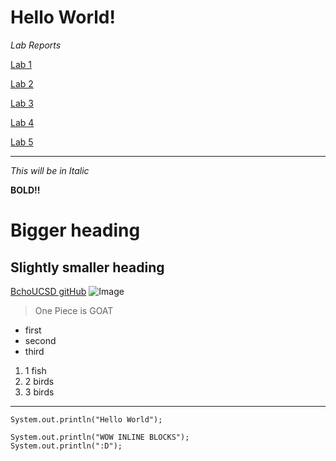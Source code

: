 # Hello World! 

*Lab Reports*

[Lab 1](https://bchoucsd.github.io/cse15l-lab-reports/lab-report-1-week-2.html)

[Lab 2](https://bchoucsd.github.io/cse15l-lab-reports/lab-report-2-week-4.html)

[Lab 3](https://bchoucsd.github.io/cse15l-lab-reports/lab-report-3-week-6.html)

[Lab 4](https://bchoucsd.github.io/cse15l-lab-reports/lab-report-4-week-8.html)

[Lab 5](https://bchoucsd.github.io/cse15l-lab-reports/lab-report-5-week-10.html)


---
*This will be in Italic*

**BOLD!!**
# Bigger heading
## Slightly smaller heading
[BchoUCSD gitHub](https://github.com/bchoUCSD)
![Image](https://miro.medium.com/max/719/1*WaaXnUvhvrswhBJSw4YTuQ.png)
> One Piece is GOAT
* first
* second
* third

1. 1 fish
2. 2 birds
3. 3 birds

---

`System.out.println("Hello World");`

```
System.out.println("WOW INLINE BLOCKS");
System.out.println(":D");
```
